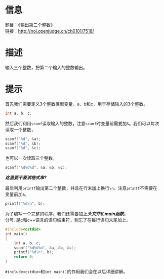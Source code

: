 # 信息
题目：《输出第二个整数》  
链接：http://noi.openjudge.cn/ch0101/7518/
# 描述
输入三个整数，把第二个输入的整数输出。
# 提示
首先我们需要定义3个整数类型变量，a、b和c，用于存储输入的3个整数。
```cpp
int a, b, c;
```
然后我们利用`scanf`读取输入的整数，注意`scanf`时变量前需要加`&`。我们可以每次读取一个整数，
```cpp
scanf("%d", &a);
scanf("%d", &b);
scanf("%d", &c);
```
也可以一次读取三个整数。
```cpp
scanf("%d%d%d", &a, &b, &c);
```

***这里要不要讲格式串?***

最后利用`printf`输出第二个整数，并且在行末加上换行`\n`。注意`printf`不需要在变量前加`&`。
```cpp
printf("%d\n", b);
```
为了编写一个完整的程序，我们还需要加上***头文件***和***main函数***。  
分号`;`是c和c++语言的语句结束符，别忘了在每行语句末尾加上。
```cpp
#include<cstdio>
int main()
{
    int a, b, c;
    scanf("%d%d%d", &a, &b, &c);
    printf("%d\n", b);
    return 0;
}
```
`#include<cstdio>`和`int main()`的作用我们会在以后详细讲解。
